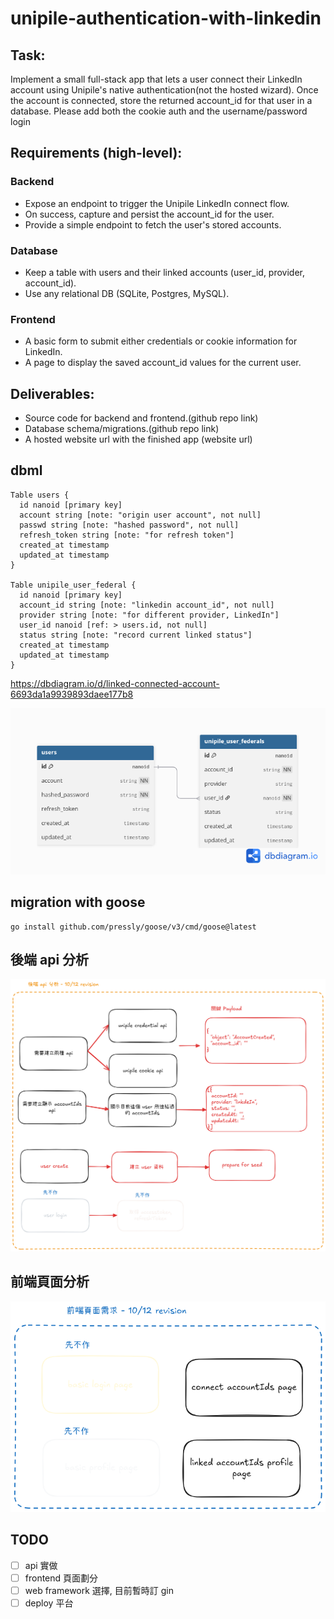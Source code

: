 # unipile-authentication-with-linkedin

## Task:


Implement a small full-stack app that lets a user connect their LinkedIn account using Unipile's native authentication(not the hosted wizard). Once the account is connected, store the returned account_id for that user in a database. Please add both the cookie auth and the username/password login


## Requirements (high-level):

### Backend

* Expose an endpoint to trigger the Unipile LinkedIn connect flow.
* On success, capture and persist the account_id for the user.
* Provide a simple endpoint to fetch the user's stored accounts.

### Database

* Keep a table with users and their linked accounts (user_id, provider, account_id).
* Use any relational DB (SQLite, Postgres, MySQL).

### Frontend

* A basic form to submit either credentials or cookie information for LinkedIn.
* A page to display the saved account_id values for the current user.


## Deliverables:


* Source code for backend and frontend.(github repo link)
* Database schema/migrations.(github repo link)
* A hosted website url with the finished app (website url)

## dbml

```code=
Table users {
  id nanoid [primary key]
  account string [note: "origin user account", not null]
  passwd string [note: "hashed password", not null]
  refresh_token string [note: "for refresh token"]
  created_at timestamp
  updated_at timestamp
}

Table unipile_user_federal {
  id nanoid [primary key]
  account_id string [note: "linkedin account_id", not null]
  provider string [note: "for different provider, LinkedIn"]
  user_id nanoid [ref: > users.id, not null]
  status string [note: "record current linked status"]
  created_at timestamp
  updated_at timestamp
}
```

https://dbdiagram.io/d/linked-connected-account-6693da1a9939893daee177b8

![schema design](linked-connected-account.png)

## migration with goose

```shell
go install github.com/pressly/goose/v3/cmd/goose@latest
```

## 後端 api 分析

![backend-api-analysis](backend-api-analysis-v1.png)

## 前端頁面分析

![frontend-page-analysis](frontend-page-analysis-v1.png)

## TODO

- [ ] api 實做
- [ ] frontend 頁面劃分
- [ ] web framework 選擇, 目前暫時訂 gin
- [ ] deploy 平台